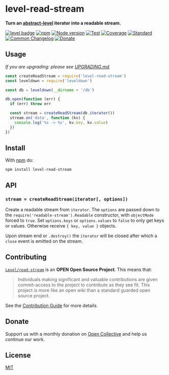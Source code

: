 # level-read-stream

**Turn an [abstract-level](https://github.com/Level/abstract-level) iterator into a readable stream.**

[![level badge][level-badge]](https://github.com/Level/awesome)
[![npm](https://img.shields.io/npm/v/level-read-stream.svg)](https://www.npmjs.com/package/level-read-stream)
[![Node version](https://img.shields.io/node/v/level-read-stream.svg)](https://www.npmjs.com/package/level-read-stream)
[![Test](https://img.shields.io/github/workflow/status/Level/read-stream/Test?label=test)](https://github.com/Level/read-stream/actions/workflows/test.yml)
[![Coverage](https://img.shields.io/codecov/c/github/Level/read-stream?label=&logo=codecov&logoColor=fff)](https://codecov.io/gh/Level/read-stream)
[![Standard](https://img.shields.io/badge/standard-informational?logo=javascript&logoColor=fff)](https://standardjs.com)
[![Common Changelog](https://common-changelog.org/badge.svg)](https://common-changelog.org)
[![Donate](https://img.shields.io/badge/donate-orange?logo=open-collective&logoColor=fff)](https://opencollective.com/level)

## Usage

_If you are upgrading: please see [UPGRADING.md](UPGRADING.md)._

```js
const createReadStream = require('level-read-stream')
const leveldown = require('leveldown')

const db = leveldown(__dirname + '/db')

db.open(function (err) {
  if (err) throw err

  const stream = createReadStream(db.iterator())
  stream.on('data', function (kv) {
    console.log('%s -> %s', kv.key, kv.value)
  })
})
```

## Install

With [npm](https://npmjs.org) do:

```
npm install level-read-stream
```

## API

### `stream = createReadStream(iterator[, options])`

Create a readable stream from `iterator`. The `options` are passed down to the `require('readable-stream').Readable` constructor, with `objectMode` forced to `true`. Set `options.keys` or `options.values` to `false` to only get keys or values. Otherwise receive `{ key, value }` objects.

Upon stream end or `.destroy()` the `iterator` will be closed after which a `close` event is emitted on the stream.

## Contributing

[`Level/read-stream`](https://github.com/Level/read-stream) is an **OPEN Open Source Project**. This means that:

> Individuals making significant and valuable contributions are given commit-access to the project to contribute as they see fit. This project is more like an open wiki than a standard guarded open source project.

See the [Contribution Guide](https://github.com/Level/community/blob/master/CONTRIBUTING.md) for more details.

## Donate

Support us with a monthly donation on [Open Collective](https://opencollective.com/level) and help us continue our work.

## License

[MIT](LICENSE)

[level-badge]: https://leveljs.org/img/badge.svg
